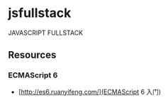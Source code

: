 # jsfullstack
JAVASCRIPT FULLSTACK

## Resources

### ECMAScript 6

* [http://es6.ruanyifeng.com/](ECMAScript 6 入门)

